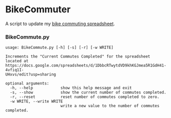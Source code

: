 # BikeCommuter
A script to update my [bike commuting spreadsheet](https://docs.google.com/spreadsheets/d/1DbbcRTwytdVD9khKGJmea5R1GdH41-4vfiq1I-UHxvs/edit?usp=sharing).

### BikeCommute.py

```
usage: BikeCommute.py [-h] [-s] [-r] [-w WRITE]

Increments the "Current Commutes Completed" for the spreadsheet located at
https://docs.google.com/spreadsheets/d/1DbbcRTwytdVD9khKGJmea5R1GdH41-4vfiq1I-
UHxvs/edit?usp=sharing

optional arguments:
  -h, --help            show this help message and exit
  -s, --show            show the current number of commutes completed.
  -r, --reset           reset number of commutes completed to zero.
  -w WRITE, --write WRITE
                        write a new value to the number of commutes completed.
```
